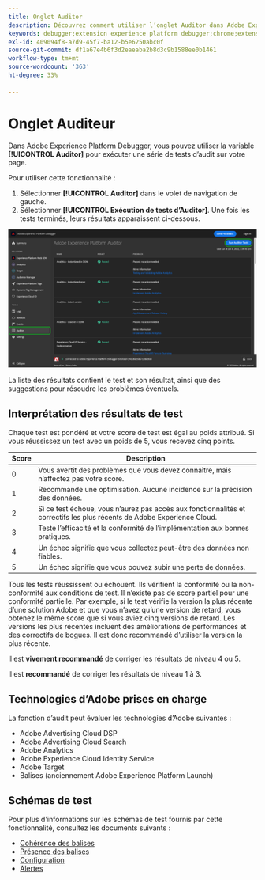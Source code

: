 ```yaml
---
title: Onglet Auditor
description: Découvrez comment utiliser l’onglet Auditor dans Adobe Experience Platform Debugger pour tester vos mises en oeuvre Adobe Experience Cloud.
keywords: debugger;extension experience platform debugger;chrome;extension;auditor;dtm;target
exl-id: 409094f8-a7d9-45f7-ba12-b5e6250abc0f
source-git-commit: df1a67e4b6f3d2eaeaba2b8d3c9b1588ee0b1461
workflow-type: tm+mt
source-wordcount: '363'
ht-degree: 33%

---
```


# Onglet Auditeur

Dans Adobe Experience Platform Debugger, vous pouvez utiliser la variable **[!UICONTROL Auditor]** pour exécuter une série de tests d’audit sur votre page.

Pour utiliser cette fonctionnalité :

1. Sélectionner **[!UICONTROL Auditor]** dans le volet de navigation de gauche.
1. Sélectionner **[!UICONTROL Exécution de tests d’Auditor]**. Une fois les tests terminés, leurs résultats apparaissent ci-dessous.

![Capture d’écran des résultats du test sur l’onglet Auditor](../images/auditor-results.png)

La liste des résultats contient le test et son résultat, ainsi que des suggestions pour résoudre les problèmes éventuels.

## Interprétation des résultats de test

Chaque test est pondéré et votre score de test est égal au poids attribué. Si vous réussissez un test avec un poids de 5, vous recevez cinq points.

| Score | Description |
| --- | --- |
| 0 | Vous avertit des problèmes que vous devez connaître, mais n’affectez pas votre score. |
| 1 | Recommande une optimisation. Aucune incidence sur la précision des données. |
| 2 | Si ce test échoue, vous n’aurez pas accès aux fonctionnalités et correctifs les plus récents de Adobe Experience Cloud. |
| 3 | Teste l’efficacité et la conformité de l’implémentation aux bonnes pratiques. |
| 4 | Un échec signifie que vous collectez peut-être des données non fiables. |
| 5 | Un échec signifie que vous pouvez subir une perte de données. |

Tous les tests réussissent ou échouent. Ils vérifient la conformité ou la non-conformité aux conditions de test. Il n’existe pas de score partiel pour une conformité partielle. Par exemple, si le test vérifie la version la plus récente d’une solution Adobe et que vous n’avez qu’une version de retard, vous obtenez le même score que si vous aviez cinq versions de retard. Les versions les plus récentes incluent des améliorations de performances et des correctifs de bogues. Il est donc recommandé d’utiliser la version la plus récente.

Il est **vivement recommandé** de corriger les résultats de niveau 4 ou 5.

Il est **recommandé** de corriger les résultats de niveau 1 à 3.

## Technologies d’Adobe prises en charge

La fonction d’audit peut évaluer les technologies d’Adobe suivantes :

* Adobe Advertising Cloud DSP
* Adobe Advertising Cloud Search
* Adobe Analytics
* Adobe Experience Cloud Identity Service
* Adobe Target
* Balises (anciennement Adobe Experience Platform Launch)

## Schémas de test

Pour plus d&#39;informations sur les schémas de test fournis par cette fonctionnalité, consultez les documents suivants :

* [Cohérence des balises](./tag-consistency.md)
* [Présence des balises](./tag-presence.md)
* [Configuration](./configuration.md)
* [Alertes](./alerts.md)
